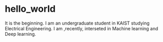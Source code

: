 # hello_world
It is the beginning.
I am an undergraduate student in KAIST studying Electrical Engineering.
I am ,recently, interseted in Machine learning and Deep learning.
